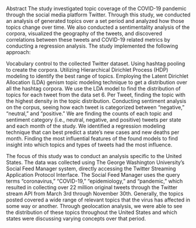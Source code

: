 Abstract The study investigated topic coverage of the COVID-19 pandemic through the social media platform Twitter. Through this study, we conducted an analysis of generated topics over a set period and analyzed how those topics change over time. We also conducted a sentimentality analysis of the corpora, visualized the geography of the tweets, and discovered correlations between these tweets and COVID-19 related metrics by conducting a regression analysis. The study implemented the following approach:

Vocabulary control to the collected Twitter dataset. Using hashtag pooling to create the corpora. Utilizing Hierarchical Dirichlet Process (HDP) modeling to identify the best range of topics. Employing the Latent Dirichlet Allocation (LDA) genism topic modeling technique to get a distribution over all the hashtag corpora. We use the LDA model to find the distribution of topics for each tweet from the data set 6. Per Tweet, finding the topic with the highest density in the topic distribution. Conducting sentiment analysis on the corpus, seeing how each tweet is categorized between “negative,” “neutral,” and “positive.” We are finding the counts of each topic and sentiment category (i.e., neutral, negative, and positive) tweets per state and each month of the study. We identified a regression modeling technique that can best predict a state’s new cases and new deaths per month. Finding the most influential features of the found models to find insight into which topics and types of tweets had the most influence.

The focus of this study was to conduct an analysis specific to the United States. The data was collected using The George Washington University’s Social Feed Manager system, directly accessing the Twitter Streaming Application Protocol Interface. The Social Feed Manager uses the query terms “coronavirus,” “COVID-19,” “epidemiology,” and “pandemic,” which resulted in collecting over 22 million original tweets through the Twitter stream API from March 3rd through November 30th. Generally, the topics posted covered a wide range of relevant topics that the virus has affected in some way or another. Through geolocation analysis, we were able to see the distribution of these topics throughout the United States and which states were discussing varying concepts over that period.

